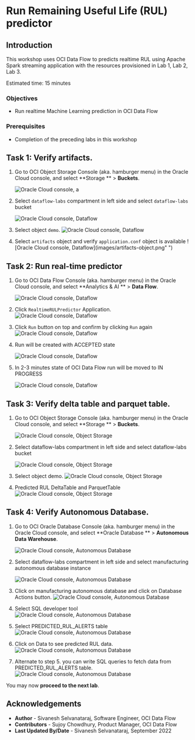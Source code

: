 # Run Remaining Useful Life (RUL) predictor

## Introduction

This workshop uses OCI Data Flow to predicts realtime RUL using Apache Spark streaming application with the resources provisioned in Lab 1, Lab 2, Lab 3.

Estimated time: 15 minutes

### Objectives

* Run realtime Machine Learning prediction in OCI Data Flow

### Prerequisites

* Completion of the preceding labs in this workshop

## Task 1: Verify artifacts.

1. Go to OCI Object Storage Console (aka. hamburger menu) in the Oracle Cloud console, and select **Storage ** > **Buckets**.

   ![Oracle Cloud console, a](images/object-storage-menu.png " ")

2. Select ```dataflow-labs``` compartment in left side and select ```dataflow-labs``` bucket

   ![Oracle Cloud console, Dataflow](images/object-storage-bucket.png " ")

3. Select object ```demo```.
   ![Oracle Cloud console, Dataflow](images/demo-object.png " ")

4. Select ```artifacts``` object and verify ```application.conf``` object is available
   ![Oracle Cloud console, Dataflow](images/artifacts-object.png" ")

## Task 2: Run real-time predictor

1. Go to OCI Data Flow Console (aka. hamburger menu) in the Oracle Cloud console, and select **Analytics & AI ** > **Data Flow**.

   ![Oracle Cloud console, Dataflow](images/dataflow-menu.png " ")

2. Click ```RealtimeRULPredictor``` Application.
   ![Oracle Cloud console, Dataflow](images/predictor.png " ")

3. Click ``Run`` button on top and confirm by clicking ```Run``` again
   ![Oracle Cloud console, Dataflow](images/predictor-run.png " ")

4. Run will be created with ACCEPTED state

   ![Oracle Cloud console, Dataflow](images/predictor-run.png " ")

5. In 2-3 minutes state of OCI Data Flow run will be moved to IN PROGRESS

   ![Oracle Cloud console, Dataflow](images/predictor-progress.png " ")


## Task 3: Verify delta table and parquet table.

1. Go to OCI Object Storage Console (aka. hamburger menu) in the Oracle Cloud console, and select **Storage ** > **Buckets**.

   ![Oracle Cloud console, Object Storage](images/object-storage-menu.png " ")

2. Select dataflow-labs compartment in left side and select dataflow-labs bucket

   ![Oracle Cloud console, Object Storage](images/object-storage-bucket.png " ")

3. Select object demo.
   ![Oracle Cloud console, Object Storage](images/demo-object.png " ")

4. Predicted RUL DeltaTable and ParquetTable
   ![Oracle Cloud console, Object Storage](images/sinks.png " ")


## Task 4: Verify Autonomous Database.

1. Go to OCI Oracle Database Console (aka. hamburger menu) in the Oracle Cloud console, and select **Oracle Database ** > **Autonomous Data Warehouse**.

   ![Oracle Cloud console, Autonomous Database](images/adb-menu.png " ")

2. Select dataflow-labs compartment in left side and select manufacturing autonomous database instance

   ![Oracle Cloud console, Autonomous Database](images/adb-manufacturing.png " ")

3. Click on manufacturing autonomous database and click on Database Actions button.
   ![Oracle Cloud console, Autonomous Database](images/abd-details.png " ")

4. Select SQL developer tool
   ![Oracle Cloud console, Autonomous Database](images/adb-sql-tool.png " ")

5. Select PREDICTED_RUL_ALERTS table
   ![Oracle Cloud console, Autonomous Database](images/adb-fields.png " ")
   
6. Click on Data to see predicted RUL data.
   ![Oracle Cloud console, Autonomous Database](images/adb-data.png " ")

7. Alternate to step 5. you can write SQL queries to fetch data from PREDICTED_RUL_ALERTS table.
   ![Oracle Cloud console, Autonomous Database](images/adb-alternate-sql.png " ")


You may now **proceed to the next lab**.

## Acknowledgements
- **Author** -  Sivanesh Selvanataraj, Software Engineer, OCI Data Flow
- **Contributors** - Sujoy Chowdhury, Product Manager, OCI Data Flow
- **Last Updated By/Date** - Sivanesh Selvanataraj, September 2022

